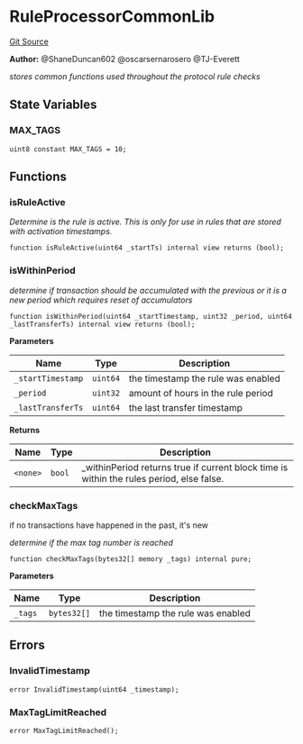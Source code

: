 # RuleProcessorCommonLib
[Git Source](https://github.com/thrackle-io/rules-protocol/blob/108c58e2bb8e5c2e5062cebb48a41dcaadcbfcd8/src/economic/ruleProcessor/RuleProcessorCommonLib.sol)

**Author:**
@ShaneDuncan602 @oscarsernarosero @TJ-Everett

*stores common functions used throughout the protocol rule checks*


## State Variables
### MAX_TAGS

```solidity
uint8 constant MAX_TAGS = 10;
```


## Functions
### isRuleActive

*Determine is the rule is active. This is only for use in rules that are stored with activation timestamps.*


```solidity
function isRuleActive(uint64 _startTs) internal view returns (bool);
```

### isWithinPeriod

*determine if transaction should be accumulated with the previous or it is a new period which requires reset of accumulators*


```solidity
function isWithinPeriod(uint64 _startTimestamp, uint32 _period, uint64 _lastTransferTs) internal view returns (bool);
```
**Parameters**

|Name|Type|Description|
|----|----|-----------|
|`_startTimestamp`|`uint64`|the timestamp the rule was enabled|
|`_period`|`uint32`|amount of hours in the rule period|
|`_lastTransferTs`|`uint64`|the last transfer timestamp|

**Returns**

|Name|Type|Description|
|----|----|-----------|
|`<none>`|`bool`|_withinPeriod returns true if current block time is within the rules period, else false.|


### checkMaxTags

if no transactions have happened in the past, it's new

*determine if the max tag number is reached*


```solidity
function checkMaxTags(bytes32[] memory _tags) internal pure;
```
**Parameters**

|Name|Type|Description|
|----|----|-----------|
|`_tags`|`bytes32[]`|the timestamp the rule was enabled|


## Errors
### InvalidTimestamp

```solidity
error InvalidTimestamp(uint64 _timestamp);
```

### MaxTagLimitReached

```solidity
error MaxTagLimitReached();
```

